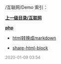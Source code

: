 /互联网/Demo 索引：


**[上一级目录/互联网](/互联网/index.md)**

**[php](/互联网/Demo/php/index.md)**

- [html转换成markdown](/互联网/Demo/html转换成markdown.md)

- [share-html-block](/互联网/Demo/share-html-block.md)


<font size=2 color='grey'> 2020-01-09 03:54 </font>